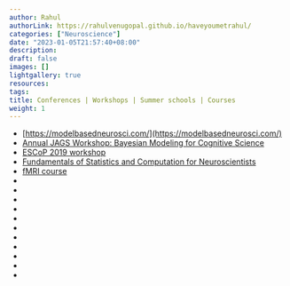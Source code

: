 ```yaml
---
author: Rahul
authorLink: https://rahulvenugopal.github.io/haveyoumetrahul/
categories: ["Neuroscience"]
date: "2023-01-05T21:57:40+08:00"
description: 
draft: false
images: []
lightgallery: true
resources:
tags:
title: Conferences | Workshops | Summer schools | Courses
weight: 1
---
```


- [https://modelbasedneurosci.com/](https://modelbasedneurosci.com/)
- [Annual JAGS Workshop: Bayesian Modeling for Cognitive Science](https://jasp-stats.org/jags-workshop/)
- [ESCoP 2019 workshop](https://osdoc.cogsci.nl/3.2/escop2019/)
- [Fundamentals of Statistics and Computation for Neuroscientists](https://www.youtube.com/@fundamentalsofstatisticsan7147)
- [fMRI course](https://sites.google.com/dartmouth.edu/mind-fmri-course/content?authuser=2&pli=1)
- []()
- []()
- []()
- []()
- []()
- []()
- []()
- []()
- []()
- []()
- []()